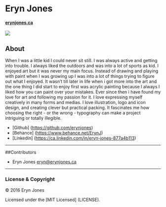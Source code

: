 # Eryn Jones

#### [erynjones.ca](https://erynjones.ca)

![](photo.jpg)

## About

When I was a little kid I could never sit still. I was always active and getting into trouble. I always liked the outdoors and was into a lot of sports as kid. I enjoyed art but it was never my main focus. Instead of drawing and playing with paint when I was growing up I was into a lot of things trying to figure out what I enjoyed.  It wasn’t till later in life when i got more into the art and the one thing I did start to enjoy first was acrylic painting because I always I liked how you can paint over your mistakes. Ever since then i have found my love for art and following my passion for it. I love expressing myself creatively in many forms and medias. I love illustration, logo and icon design, and creating clever but practical packing. It fascinates me how choosing the right - or the wrong - typography can make a project intriguing or totally illegible.

- [Github] (https://github.com/erynjones)
- [Behance] (https://www.behance.net/ErynJ)
- [Linkedin] (https://ca.linkedin.com/in/eryn-jones-877a4b113)

---

##Contributors

- Eryn Jones <eryn@erynjones.ca>

---

### License & Copyright

© 2016 Eryn Jones

Licensed under the [MIT Licensed] (LICENSE).
